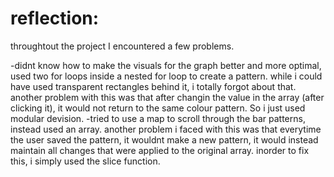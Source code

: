 # reflection:
throughtout the project I encountered a few problems. 



-didnt know how to make the visuals for the graph better and more optimal, used two for loops inside a nested for loop to create a pattern. while
i could have used transparent rectangles behind it, i totally forgot about that. another problem with this was that after changin the value in the array
(after clicking it), it would not return to the same colour pattern. So i just used modular devision.
-tried to use a map to scroll through the bar patterns, instead used an array. another problem i faced with this was that everytime the user saved the 
pattern, it wouldnt make a new pattern, it would instead maintain all changes that were applied to the original array. inorder to fix this, i simply used
the slice function.
